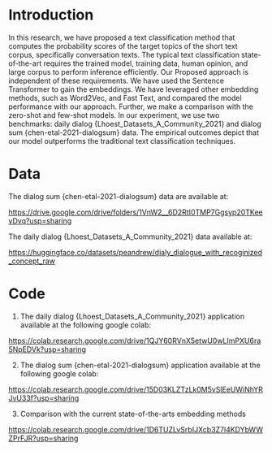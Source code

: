
# Introduction

In this research, we have proposed a text classification method that computes the probability scores of the target topics of the short text corpus, specifically conversation texts. The typical text classification state-of-the-art requires the trained model, training data, human opinion, and large corpus to perform inference efficiently. Our Proposed approach is independent of these requirements. We have used the Sentence Transformer to gain the embeddings. We have leveraged other embedding methods, such as Word2Vec, and Fast Text, and compared the model performance with our approach.
Further, we make a comparison with the zero-shot and few-shot models. In our experiment, we use two benchmarks: daily dialog {Lhoest_Datasets_A_Community_2021} and dialog sum {chen-etal-2021-dialogsum} data. The empirical outcomes depict that our model outperforms the traditional text classification techniques. 

# Data
The dialog sum {chen-etal-2021-dialogsum} data are available at:

https://drive.google.com/drive/folders/1VnW2__6D2RtI0TMP7Ggsyp20TKeevDvq?usp=sharing

The  daily dialog {Lhoest_Datasets_A_Community_2021}  data available at:

https://huggingface.co/datasets/peandrew/dialy_dialogue_with_recoginized_concept_raw

# Code
1. The  daily dialog {Lhoest_Datasets_A_Community_2021} application available at the following google colab:

https://colab.research.google.com/drive/1QJY60RVnX5etwU0wLImPXU6ra5NpEDVk?usp=sharing

2. The dialog sum {chen-etal-2021-dialogsum} application available at the following google colab:
   
https://colab.research.google.com/drive/15D03KLZTzLk0M5vSlEeUWiNhYRJvU33f?usp=sharing

3. Comparison with the current state-of-the-arts embedding methods

https://colab.research.google.com/drive/1D6TUZLvSrbIJXcb3Z7l4KDYbWWZPrFJR?usp=sharing

